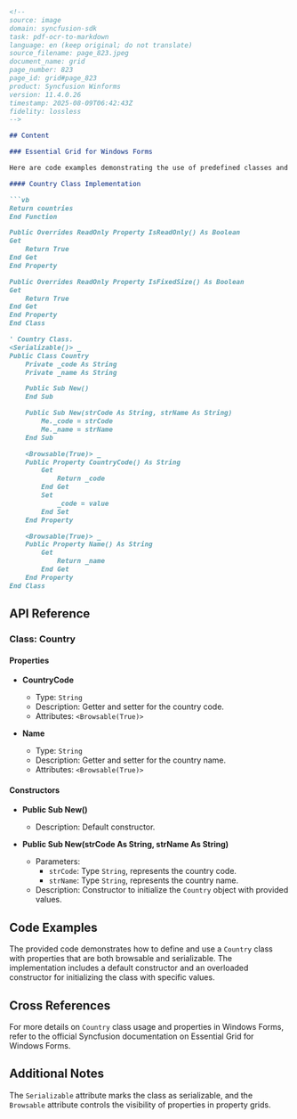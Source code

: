 ```markdown
<!--
source: image
domain: syncfusion-sdk
task: pdf-ocr-to-markdown
language: en (keep original; do not translate)
source_filename: page_823.jpeg
document_name: grid
page_number: 823
page_id: grid#page_823
product: Syncfusion Winforms
version: 11.4.0.26
timestamp: 2025-08-09T06:42:43Z
fidelity: lossless
-->

## Content

### Essential Grid for Windows Forms

Here are code examples demonstrating the use of predefined classes and properties within a Windows Forms application, specifically focusing on `Country` class implementations:

#### Country Class Implementation

```vb
Return countries
End Function

Public Overrides ReadOnly Property IsReadOnly() As Boolean
Get
    Return True
End Get
End Property

Public Overrides ReadOnly Property IsFixedSize() As Boolean
Get
    Return True
End Get
End Property
End Class

' Country Class.
<Serializable()> _
Public Class Country
    Private _code As String
    Private _name As String

    Public Sub New()
    End Sub

    Public Sub New(strCode As String, strName As String)
        Me._code = strCode
        Me._name = strName
    End Sub

    <Browsable(True)> _
    Public Property CountryCode() As String
        Get
            Return _code
        End Get
        Set
            _code = value
        End Set
    End Property

    <Browsable(True)> _
    Public Property Name() As String
        Get
            Return _name
        End Get
    End Property
End Class
```

## API Reference

### Class: Country

#### Properties

- **CountryCode**
  - Type: `String`
  - Description: Getter and setter for the country code.
  - Attributes: `<Browsable(True)>`

- **Name**
  - Type: `String`
  - Description: Getter and setter for the country name.
  - Attributes: `<Browsable(True)>`

#### Constructors

- **Public Sub New()**
  - Description: Default constructor.

- **Public Sub New(strCode As String, strName As String)**
  - Parameters:
    - `strCode`: Type `String`, represents the country code.
    - `strName`: Type `String`, represents the country name.
  - Description: Constructor to initialize the `Country` object with provided values.

## Code Examples

The provided code demonstrates how to define and use a `Country` class with properties that are both browsable and serializable. The implementation includes a default constructor and an overloaded constructor for initializing the class with specific values.

## Cross References

For more details on `Country` class usage and properties in Windows Forms, refer to the official Syncfusion documentation on Essential Grid for Windows Forms.

## Additional Notes

The `Serializable` attribute marks the class as serializable, and the `Browsable` attribute controls the visibility of properties in property grids.

<!-- tags: [syncfusion, windows forms, essential grid, country class, properties, constructor, serialization, version 11.4.0.26] keywords: [CountryCode, Name, Browsable, Serializable, default constructor, overloaded constructor, property grid, windows forms, essential grid, windows forms] -->
```